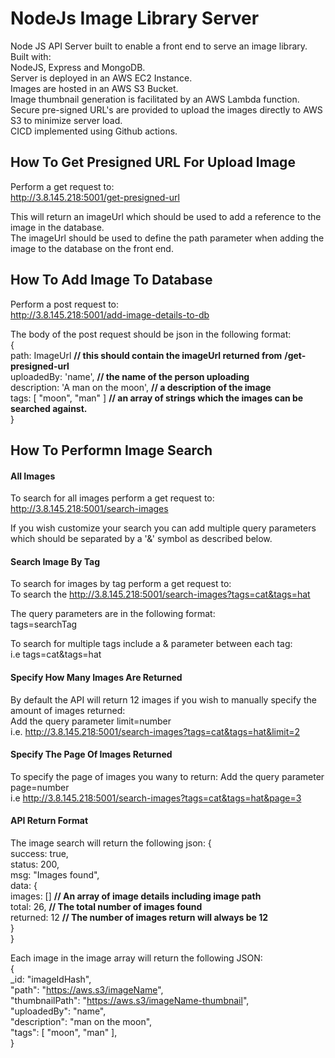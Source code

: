 # NodeJs Image Library Server

Node JS API Server built to enable a front end to serve an image library.  
Built with:  
NodeJS, Express and MongoDB.  
Server is deployed in an AWS EC2 Instance.  
Images are hosted in an AWS S3 Bucket.  
Image thumbnail generation is facilitated by an AWS Lambda function.  
Secure pre-signed URL's are provided to upload the images directly to AWS S3 to
minimize server load.  
CICD implemented using Github actions.

## How To Get Presigned URL For Upload Image

Perform a get request to:  
http://3.8.145.218:5001/get-presigned-url

This will return an imageUrl which should be used to add a reference to the
image in the database.  
The imageUrl should be used to define the path parameter when adding the image
to the database on the front end.

## How To Add Image To Database

Perform a post request to:  
http://3.8.145.218:5001/add-image-details-to-db

The body of the post request should be json in the following format:  
{  
path: ImageUrl **// this should contain the imageUrl returned from**
**/get-presigned-url**  
uploadedBy: 'name', **// the name of the person uploading**  
description: 'A man on the moon', **// a description of the image**  
tags: [ "moon", "man" ] **// an array of strings which the images can be**
**searched against.**  
}

## How To Performn Image Search

#### All Images

To search for all images perform a get request to:  
http://3.8.145.218:5001/search-images

If you wish customize your search you can add multiple query parameters which
should be separated by a '&' symbol as described below.

#### Search Image By Tag

To search for images by tag perform a get request to:  
To search the http://3.8.145.218:5001/search-images?tags=cat&tags=hat

The query parameters are in the following format:  
tags=searchTag

To search for multiple tags include a & parameter between each tag:  
i.e tags=cat&tags=hat

#### Specify How Many Images Are Returned

By default the API will return 12 images if you wish to manually specify the
amount of images returned:  
Add the query parameter limit=number  
i.e. http://3.8.145.218:5001/search-images?tags=cat&tags=hat&limit=2

#### Specify The Page Of Images Returned

To specify the page of images you wany to return: Add the query parameter
page=number  
i.e http://3.8.145.218:5001/search-images?tags=cat&tags=hat&page=3

#### API Return Format

The image search will return the following json: {  
 success: true,  
 status: 200,  
 msg: "Images found",  
 data: {  
 images: [] **// An array of image details including image path**  
 total: 26, **// The total number of images found**  
 returned: 12 **// The number of images return will always be 12**  
 }  
 }

Each image in the image array will return the following JSON:  
 {  
 \_id: "imageIdHash",  
 "path": "https://aws.s3/imageName",  
 "thumbnailPath": "https://aws.s3/imageName-thumbnail",  
 "uploadedBy": "name",  
 "description": "man on the moon",  
 "tags": [ "moon", "man" ],  
 }

